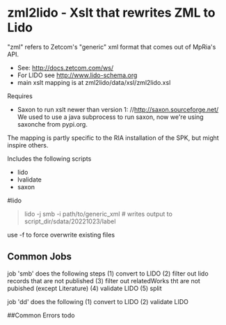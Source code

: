 # zml2lido - Xslt that rewrites ZML to Lido

"zml" refers to Zetcom's "generic" xml format that comes out of MpRia's API.
* See: http://docs.zetcom.com/ws/ 
* For LIDO see http://www.lido-schema.org
* main xslt mapping is at zml2lido/data/xsl/zml2lido.xsl

Requires
* Saxon to run xslt newer than version 1: //http://saxon.sourceforge.net/
  We used to use a java subprocess to run saxon, now we're using saxonche
  from pypi.org.

The mapping is partly specific to the RIA installation of the SPK, but might 
inspire others.

Includes the following scripts
- lido
- lvalidate
- saxon

#lido

> lido -j smb -i path/to/generic_xml # writes output to script_dir/sdata/20221023/label 

use -f to force overwrite existing files

## Common Jobs
job 'smb' does the following steps
(1) convert to LIDO
(2) filter out lido records that are not published
(3) filter out relatedWorks tht are not pubished (except Literature)
(4) validate LIDO
(5) split

job 'dd' does the following
(1) convert to LIDO
(2) validate LIDO

##Common Errors
todo